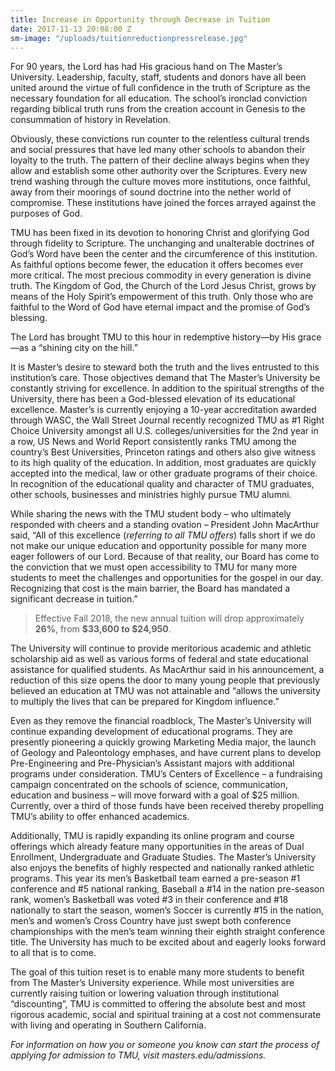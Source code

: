 ```yaml
---
title: Increase in Opportunity through Decrease in Tuition
date: 2017-11-13 20:08:00 Z
sm-image: "/uploads/tuitionreductionpressrelease.jpg"
---
```


For 90 years, the Lord has had His gracious hand on The Master’s University.  Leadership, faculty, staff, students and donors have all been united around the virtue of full confidence in the truth of Scripture as the necessary foundation for all education.  The school’s ironclad conviction regarding biblical truth runs from the creation account in Genesis to the consummation of history in Revelation.

Obviously, these convictions run counter to the relentless cultural trends and social pressures that have led many other schools to abandon their loyalty to the truth.  The pattern of their decline always begins when they allow and establish some other authority over the Scriptures.  Every new trend washing through the culture moves more institutions, once faithful, away from their moorings of sound doctrine into the nether world of compromise.  These institutions have joined the forces arrayed against the purposes of God.

TMU has been fixed in its devotion to honoring Christ and glorifying God through fidelity to Scripture. The unchanging and unalterable doctrines of God’s Word have been the center and the circumference of this institution.  As faithful options become fewer, the education it offers becomes ever more critical.  The most precious commodity in every generation is divine truth. The Kingdom of God, the Church of the Lord Jesus Christ, grows by means of the Holy Spirit’s empowerment of this truth.  Only those who are faithful to the Word of God have eternal impact and the promise of God’s blessing.

The Lord has brought TMU to this hour in redemptive history—by His grace—as a “shining city on the hill.”

It is Master’s desire to steward both the truth and the lives entrusted to this institution’s care.  Those objectives demand that The Master’s University be constantly striving for excellence.  In addition to the spiritual strengths of the University, there has been a God-blessed elevation of its educational excellence. Master’s is currently enjoying a 10-year accreditation awarded through WASC, the Wall Street Journal recently recognized TMU as #1 Right Choice University amongst all U.S. colleges/universities for the 2nd year in a row, US News and World Report consistently ranks TMU among the country’s Best Universities, Princeton ratings and others also give witness to its high quality of the education. In addition, most graduates are quickly accepted into the medical, law or other graduate programs of their choice. In recognition of the educational quality and character of TMU graduates, other schools, businesses and ministries highly pursue TMU alumni.

While sharing the news with the TMU student body – who ultimately responded with cheers and a standing ovation – President John MacArthur said, “All of this excellence (*referring to all TMU offers*) falls short if we do not make our unique education and opportunity possible for many more eager followers of our Lord.  Because of that reality, our Board has come to the conviction that we must open accessibility to TMU for many more students to meet the challenges and opportunities for the gospel in our day.  Recognizing that cost is the main barrier, the Board has mandated a significant decrease in tuition.”

> Effective Fall 2018, the new annual tuition will drop approximately **26%**, from **$33,600 to $24,950**.  

The University will continue to provide meritorious academic and athletic scholarship aid as well as various forms of federal and state educational assistance for qualified students.  As MacArthur said in his announcement, a reduction of this size opens the door to many young people that previously believed an education at TMU was not attainable and “allows the university to multiply the lives that can be prepared for Kingdom influence.”

Even as they remove the financial roadblock, The Master’s University will continue expanding development of educational programs. They are presently pioneering a quickly growing Marketing Media major, the launch of Geology and Paleontology emphases, and have current plans to develop Pre-Engineering and Pre-Physician’s Assistant majors with additional programs under consideration.  TMU’s Centers of Excellence – a fundraising campaign concentrated on the schools of science, communication, education and business – will move forward with a goal of $25 million. Currently, over a third of those funds have been received thereby propelling TMU’s ability to offer enhanced academics.

Additionally, TMU is rapidly expanding its online program and course offerings which already feature many opportunities in the areas of Dual Enrollment, Undergraduate and Graduate Studies.  The Master’s University also enjoys the benefits of highly respected and nationally ranked athletic programs.  This year its men’s Basketball team earned a pre-season #1 conference and #5 national ranking, Baseball a #14 in the nation pre-season rank, women’s Basketball was voted #3 in their conference and #18 nationally to start the season, women’s Soccer is currently #15 in the nation, men’s and women’s Cross Country have just swept both conference championships with the men’s team winning their eighth straight conference title.  The University has much to be excited about and eagerly looks forward to all that is to come.

The goal of this tuition reset is to enable many more students to benefit from The Master’s University experience.  While most universities are currently raising tuition or lowering valuation through institutional “discounting”, TMU is committed to offering the absolute best and most rigorous academic, social and spiritual training at a cost not commensurate with living and operating in Southern California.

*For information on how you or someone you know can start the process of applying for admission to TMU, visit masters.edu/admissions.*